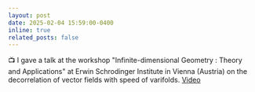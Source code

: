 ```yaml
---
layout: post
date: 2025-02-04 15:59:00-0400
inline: true
related_posts: false
---
```


:tv:  I gave a talk at the workshop "Infinite-dimensional Geometry : Theory and Applications" at Erwin Schrodinger Institute in Vienna (Austria) on the decorrelation of vector fields with speed of varifolds. [Video](https://www.youtube.com/watch?v=ds8odUOmPWM)
